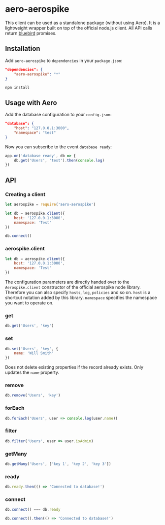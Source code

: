 # aero-aerospike

This client can be used as a standalone package (without using Aero). It is a lightweight wrapper built on top of the official node.js client. All API calls return [bluebird](https://github.com/petkaantonov/bluebird/) promises.

## Installation
Add `aero-aerospike` to `dependencies` in your `package.json`:

```json
"dependencies": {
	"aero-aerospike": "*"
}
```

```
npm install
```

## Usage with Aero
Add the database configuration to your `config.json`:

```json
"database": {
	"host": "127.0.0.1:3000",
	"namespace": "test"
}
```

Now you can subscribe to the event `database ready`:

```js
app.on('database ready', db => {
	db.get('Users', 'test').then(console.log)
})
```

## API

### Creating a client

```js
let aerospike = require('aero-aerospike')

let db = aerospike.client({
	host: '127.0.0.1:3000',
	namespace: 'Test'
})

db.connect()
```

### aerospike.client
```js
let db = aerospike.client({
	host: '127.0.0.1:3000',
	namespace: 'Test'
})
```
The configuration parameters are directly handed over to the `Aerospike.client` constructor of the official aerospike node library. Therefore you can also specify `hosts`, `log`, `policies` and so on. `host` is a shortcut notation added by this library. `namespace` specifies the namespace you want to operate on.

### get
```js
db.get('Users', 'key')
```

### set
```js
db.set('Users', 'key', {
	name: 'Will Smith'
})
```

Does not delete existing properties if the record already exists. Only updates the `name` property.

### remove
```js
db.remove('Users', 'key')
```

### forEach
```js
db.forEach('Users', user => console.log(user.name))
```

### filter
```js
db.filter('Users', user => user.isAdmin)
```

### getMany
```js
db.getMany('Users', ['key 1', 'key 2', 'key 3'])
```

### ready
```js
db.ready.then(() => 'Connected to database!')
```

### connect
```js
db.connect() === db.ready

db.connect().then(() => 'Connected to database!')
```